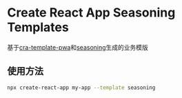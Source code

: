# Create React App Seasoning Templates

基于[cra-template-pwa](https://github.com/cra-template/pwa)和[seasoning](https://github.com/dyb881/seasoning)生成的业务模版

## 使用方法

```sh
npx create-react-app my-app --template seasoning
```
